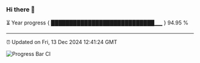 ### Hi there 👋

⏳ Year progress { ████████████████████████████▁▁ } 94.95 %

---

⏰ Updated on Fri, 13 Dec 2024 12:41:24 GMT

![Progress Bar CI](https://github.com/liununu/liununu/workflows/Progress%20Bar%20CI/badge.svg)
